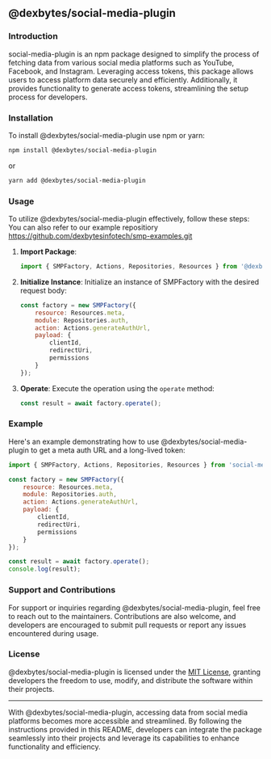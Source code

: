 ## @dexbytes/social-media-plugin

### Introduction

social-media-plugin is an npm package designed to simplify the process of fetching data from various social media platforms such as YouTube, Facebook, and Instagram. Leveraging access tokens, this package allows users to access platform data securely and efficiently. Additionally, it provides functionality to generate access tokens, streamlining the setup process for developers.

### Installation

To install @dexbytes/social-media-plugin use npm or yarn:

```bash
npm install @dexbytes/social-media-plugin
```

or

```bash
yarn add @dexbytes/social-media-plugin
```

### Usage

To utilize @dexbytes/social-media-plugin effectively, follow these steps:
You can also refer to our example repositiory https://github.com/dexbytesinfotech/smp-examples.git

1. **Import Package**:
   ```javascript
   import { SMPFactory, Actions, Repositories, Resources } from '@dexbytes/social-media-plugin';
   ```

2. **Initialize Instance**:
   Initialize an instance of SMPFactory with the desired request body:
   ```javascript
   const factory = new SMPFactory({
       resource: Resources.meta,
       module: Repositories.auth,
       action: Actions.generateAuthUrl,
       payload: {
           clientId,
           redirectUri,
           permissions
       }
   });
   ```

3. **Operate**:
   Execute the operation using the `operate` method:
   ```javascript
   const result = await factory.operate();
   ```

### Example

Here's an example demonstrating how to use @dexbytes/social-media-plugin to get a meta auth URL and a long-lived token:

```javascript
import { SMPFactory, Actions, Repositories, Resources } from 'social-media-plugin';

const factory = new SMPFactory({
    resource: Resources.meta,
    module: Repositories.auth,
    action: Actions.generateAuthUrl,
    payload: {
        clientId,
        redirectUri,
        permissions
    }
});

const result = await factory.operate();
console.log(result);
```

### Support and Contributions

For support or inquiries regarding @dexbytes/social-media-plugin, feel free to reach out to the maintainers. Contributions are also welcome, and developers are encouraged to submit pull requests or report any issues encountered during usage.

### License

@dexbytes/social-media-plugin is licensed under the [MIT License](https://opensource.org/licenses/MIT), granting developers the freedom to use, modify, and distribute the software within their projects.

---

With @dexbytes/social-media-plugin, accessing data from social media platforms becomes more accessible and streamlined. By following the instructions provided in this README, developers can integrate the package seamlessly into their projects and leverage its capabilities to enhance functionality and efficiency.